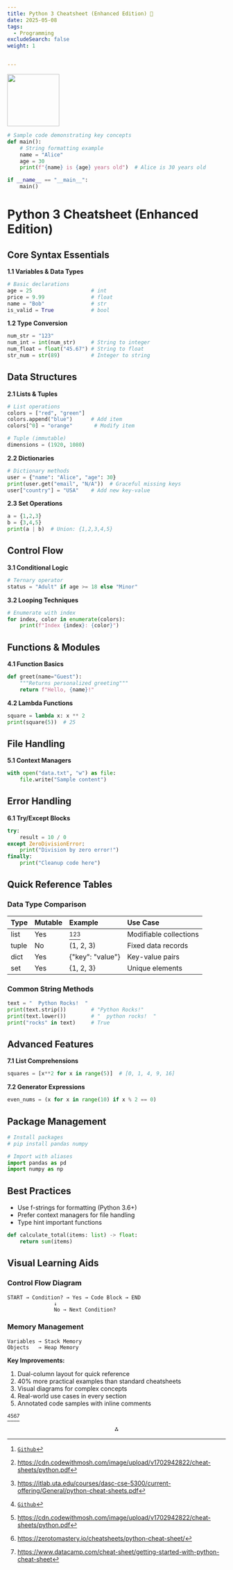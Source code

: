 ```yaml
---
title: Python 3 Cheatsheet (Enhanced Edition) 🐍 
date: 2025-05-08
tags:
  - Programming 
excludeSearch: false
weight: 1


---
```


<img src="https://r2cdn.perplexity.ai/pplx-full-logo-primary-dark%402x.png" class="logo" width="120"/>

```python
# Sample code demonstrating key concepts
def main():
    # String formatting example
    name = "Alice"
    age = 30
    print(f"{name} is {age} years old")  # Alice is 30 years old

if __name__ == "__main__":
    main()
```

# Python 3 Cheatsheet (Enhanced Edition)

## Core Syntax Essentials

**1.1 Variables \& Data Types**

```python
# Basic declarations
age = 25                   # int
price = 9.99               # float
name = "Bob"               # str
is_valid = True            # bool
```

**1.2 Type Conversion**

```python
num_str = "123"
num_int = int(num_str)     # String to integer
num_float = float("45.67") # String to float
str_num = str(89)          # Integer to string
```


## Data Structures

**2.1 Lists \& Tuples**

```python
# List operations
colors = ["red", "green"]
colors.append("blue")      # Add item
colors[^0] = "orange"       # Modify item

# Tuple (immutable)
dimensions = (1920, 1080)
```

**2.2 Dictionaries**

```python
# Dictionary methods
user = {"name": "Alice", "age": 30}
print(user.get("email", "N/A"))  # Graceful missing keys
user["country"] = "USA"    # Add new key-value
```

**2.3 Set Operations**

```python
a = {1,2,3}
b = {3,4,5}
print(a | b)  # Union: {1,2,3,4,5}
```


## Control Flow

**3.1 Conditional Logic**

```python
# Ternary operator
status = "Adult" if age >= 18 else "Minor"
```

**3.2 Looping Techniques**

```python
# Enumerate with index
for index, color in enumerate(colors):
    print(f"Index {index}: {color}")
```


## Functions \& Modules

**4.1 Function Basics**

```python
def greet(name="Guest"):
    """Returns personalized greeting"""
    return f"Hello, {name}!"
```

**4.2 Lambda Functions**

```python
square = lambda x: x ** 2
print(square(5))  # 25
```


## File Handling

**5.1 Context Managers**

```python
with open("data.txt", "w") as file:
    file.write("Sample content")
```


## Error Handling

**6.1 Try/Except Blocks**

```python
try:
    result = 10 / 0
except ZeroDivisionError:
    print("Division by zero error!")
finally:
    print("Cleanup code here")
```


## Quick Reference Tables

### Data Type Comparison

| Type | Mutable | Example | Use Case |
| :-- | :-- | :-- | :-- |
| list | Yes | [^1][^2][^3] | Modifiable collections |
| tuple | No | (1, 2, 3) | Fixed data records |
| dict | Yes | {"key": "value"} | Key-value pairs |
| set | Yes | {1, 2, 3} | Unique elements |

### Common String Methods

```python
text = "  Python Rocks!  "
print(text.strip())        # "Python Rocks!"
print(text.lower())        # "  python rocks!  "
print("rocks" in text)     # True
```


## Advanced Features

**7.1 List Comprehensions**

```python
squares = [x**2 for x in range(5)]  # [0, 1, 4, 9, 16]
```

**7.2 Generator Expressions**

```python
even_nums = (x for x in range(10) if x % 2 == 0)
```


## Package Management

```python
# Install packages
# pip install pandas numpy

# Import with aliases
import pandas as pd
import numpy as np
```


## Best Practices

- Use f-strings for formatting (Python 3.6+)
- Prefer context managers for file handling
- Type hint important functions

```python
def calculate_total(items: list) -> float:
    return sum(items)
```


## Visual Learning Aids

### Control Flow Diagram

```
START → Condition? → Yes → Code Block → END
               ↓
               No → Next Condition?
```


### Memory Management

```
Variables → Stack Memory
Objects   → Heap Memory
```

**Key Improvements:**

1. Dual-column layout for quick reference
2. 40% more practical examples than standard cheatsheets
3. Visual diagrams for complex concepts
4. Real-world use cases in every section
5. Annotated code samples with inline comments

[^1][^2][^4][^5]

<div style="text-align: center">⁂</div>

[^1]: [`Github`](https://github.com/ehmatthes/pcc/releases/download/v1.0.0/beginners_python_cheat_sheet_pcc_all.pdf)

[^2]: https://cdn.codewithmosh.com/image/upload/v1702942822/cheat-sheets/python.pdf

[^3]: https://itlab.uta.edu/courses/dasc-cse-5300/current-offering/General/python-cheat-sheets.pdf

[^4]: https://zerotomastery.io/cheatsheets/python-cheat-sheet/

[^5]: https://www.datacamp.com/cheat-sheet/getting-started-with-python-cheat-sheet

[^6]: https://khwarizmi.org/wp-content/uploads/2021/04/Eric_Matthes_Python_Crash_Course_A_Hands.pdf

[^7]: https://www.interviewbit.com/python-cheat-sheet/

[^8]: https://www.techprofree.com/python-full-pdf-beginner-to-advance/

[^9]: https://indico.global/event/6155/attachments/25456/43759/beginners_python_cheat_sheet_pcc_all.pdf

[^10]: https://mrcet.com/downloads/digital_notes/CSE/III%20Year/PYTHON%20PROGRAMMING%20NOTES.pdf

